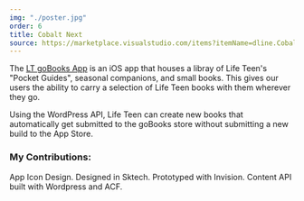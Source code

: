 ```yaml
---
img: "./poster.jpg"
order: 6
title: Cobalt Next
source: https://marketplace.visualstudio.com/items?itemName=dline.CobaltNext
---
```


The [LT goBooks App](https://itunes.apple.com/us/app/lt-gobooks/id965257982) is an iOS app that houses a libray of Life Teen's "Pocket Guides", seasonal companions, and small books. This gives our users the ability to carry a selection of Life Teen books with them wherever they go.

Using the WordPress API, Life Teen can create new books that automatically get submitted to the goBooks store without submitting a new build to the App Store.

### My Contributions:

App Icon Design. Designed in Sktech. Prototyped with Invision. Content API built with Wordpress and ACF.
